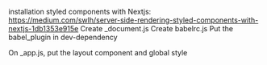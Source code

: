 installation styled components with Nextjs:
https://medium.com/swlh/server-side-rendering-styled-components-with-nextjs-1db1353e915e
Create \_document.js
Create babelrc.js
Put the babel_plugin in dev-dependency

On \_app.js, put the layout component and global style
